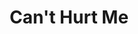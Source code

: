 ---
title: "Can't Hurt Me"
description: "Seram dan exciting! Can't Hurt Me ini semacam semi autobiography sekaligus self help tentang kehidupan David Goggins mulai dari masa kecil yang penuh trauma hingga ia menjadi salah satu ultra runner. Penuh dengan expletive, rant, dan self promotion, tapi di satu sisi juga membakar semangat dan memberikan semangat tanpa kompromi."
cover: "images/reading/can-not-hurt-me.jpeg"
publishDate: 2019-01-01
authors: "David Goggins"
---